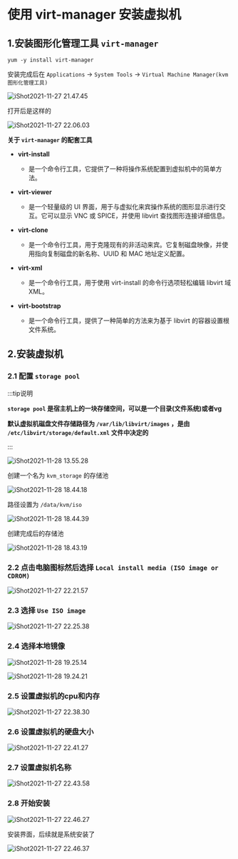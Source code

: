# 使用 virt-manager 安装虚拟机

## 1.安装图形化管理工具 `virt-manager`

```shell
yum -y install virt-manager
```



安装完成后在 `Applications` -> `System Tools` -> `Virtual Machine Manager(kvm图形化管理工具)`

![iShot2021-11-27 21.47.45](https://gitea.pptfz.cn/pptfz/picgo-images/raw/branch/master/img/iShot2021-11-27%2021.47.45.png)



打开后是这样的

![iShot2021-11-27 22.06.03](https://gitea.pptfz.cn/pptfz/picgo-images/raw/branch/master/img/iShot2021-11-27%2022.06.03.png)



**关于 `virt-manager` 的配套工具**

- **virt-install**
  - 是一个命令行工具，它提供了一种将操作系统配置到虚拟机中的简单方法。

- **virt-viewer**
  - 是一个轻量级的 UI 界面，用于与虚拟化来宾操作系统的图形显示进行交互。它可以显示 VNC 或 SPICE，并使用 libvirt 查找图形连接详细信息。

- **virt-clone**
  - 是一个命令行工具，用于克隆现有的非活动来宾。它复制磁盘映像，并使用指向复制磁盘的新名称、UUID 和 MAC 地址定义配置。

- **virt-xml**
  - 是一个命令行工具，用于使用 virt-install 的命令行选项轻松编辑 libvirt 域 XML。

- **virt-bootstrap**
  - 是一个命令行工具，提供了一种简单的方法来为基于 libvirt 的容器设置根文件系统。



## 2.安装虚拟机

### 2.1 配置 `storage pool`

:::tip说明

**`storage pool` 是宿主机上的一块存储空间，可以是一个目录(文件系统)或者vg**

**默认虚拟机磁盘文件存储路径为 `/var/lib/libvirt/images` ，是由 `/etc/libvirt/storage/default.xml` 文件中决定的**

:::

![iShot2021-11-28 13.55.28](https://gitea.pptfz.cn/pptfz/picgo-images/raw/branch/master/img/iShot2021-11-28%2013.55.28.png)





创建一个名为 `kvm_storage` 的存储池

![iShot2021-11-28 18.44.18](https://gitea.pptfz.cn/pptfz/picgo-images/raw/branch/master/img/iShot2021-11-28%2018.44.18.png)





路径设置为 `/data/kvm/iso`

![iShot2021-11-28 18.44.39](https://gitea.pptfz.cn/pptfz/picgo-images/raw/branch/master/img/iShot2021-11-28%2018.44.39.png)



创建完成后的存储池

![iShot2021-11-28 18.43.19](https://gitea.pptfz.cn/pptfz/picgo-images/raw/branch/master/img/iShot2021-11-28%2018.43.19.png)







### 2.2 点击电脑图标然后选择 `Local install media (ISO image or CDROM)`

![iShot2021-11-27 22.21.57](https://gitea.pptfz.cn/pptfz/picgo-images/raw/branch/master/img/iShot2021-11-27%2022.21.57.png)



### 2.3 选择 `Use ISO image`

![iShot2021-11-27 22.25.38](https://gitea.pptfz.cn/pptfz/picgo-images/raw/branch/master/img/iShot2021-11-27%2022.25.38.png)



### 2.4 选择本地镜像

![iShot2021-11-28 19.25.14](https://gitea.pptfz.cn/pptfz/picgo-images/raw/branch/master/img/iShot2021-11-28%2019.25.14.png)



![iShot2021-11-28 19.24.21](https://gitea.pptfz.cn/pptfz/picgo-images/raw/branch/master/img/iShot2021-11-28%2019.24.21.png)



### 2.5 设置虚拟机的cpu和内存

![iShot2021-11-27 22.38.30](https://gitea.pptfz.cn/pptfz/picgo-images/raw/branch/master/img/iShot2021-11-27%2022.38.30.png)



### 2.6 设置虚拟机的硬盘大小

![iShot2021-11-27 22.41.27](https://gitea.pptfz.cn/pptfz/picgo-images/raw/branch/master/img/iShot2021-11-27%2022.41.27.png)



### 2.7 设置虚拟机名称

![iShot2021-11-27 22.43.58](https://gitea.pptfz.cn/pptfz/picgo-images/raw/branch/master/img/iShot2021-11-27%2022.43.58.png)



### 2.8 开始安装

![iShot2021-11-27 22.46.27](https://gitea.pptfz.cn/pptfz/picgo-images/raw/branch/master/img/iShot2021-11-27%2022.46.27.png)



安装界面，后续就是系统安装了 

![iShot2021-11-27 22.46.37](https://gitea.pptfz.cn/pptfz/picgo-images/raw/branch/master/img/iShot2021-11-27%2022.46.37.png)